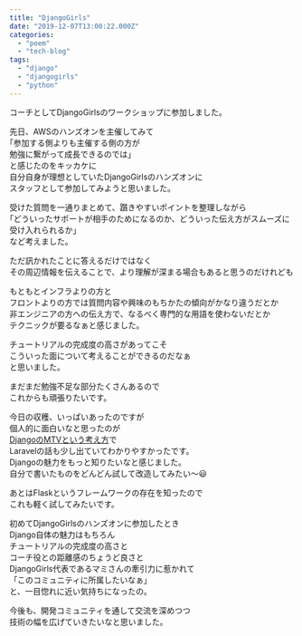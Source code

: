 ```yaml
---
title: "DjangoGirls"
date: "2019-12-07T13:00:22.000Z"
categories: 
  - "poem"
  - "tech-blog"
tags: 
  - "django"
  - "djangogirls"
  - "python"
---
```


コーチとしてDjangoGirlsのワークショップに参加しました。

先日、AWSのハンズオンを主催してみて  
｢参加する側よりも主催する側の方が  
勉強に繋がって成長できるのでは｣  
と感じたのをキッカケに  
自分自身が理想としていたDjangoGirlsのハンズオンに  
スタッフとして参加してみようと思いました。

受けた質問を一通りまとめて、躓きやすいポイントを整理しながら  
｢どういったサポートが相手のためになるのか、どういった伝え方がスムーズに受け入れられるか｣  
など考えました。

ただ訊かれたことに答えるだけではなく  
その周辺情報を伝えることで、より理解が深まる場合もあると思うのだけれども

もともとインフラよりの方と  
フロントよりの方では質問内容や興味のもちかたの傾向がかなり違うだとか  
非エンジニアの方への伝え方で、なるべく専門的な用語を使わないだとか  
テクニックが要るなぁと感じました。

チュートリアルの完成度の高さがあってこそ  
こういった面について考えることができるのだなぁ  
と思いました。

まだまだ勉強不足な部分たくさんあるので  
これからも頑張りたいです。

今日の収穫、いっぱいあったのですが  
個人的に面白いなと思ったのが  
[DjangoのMTVという考え方](https://qiita.com/kotayanagi/items/01e9a617571e2b9526bc)で  
Laravelの話も少し出ていてわかりやすかったです。  
Djangoの魅力をもっと知りたいなと感じました。  
自分で書いたものをどんどん試して改造してみたい〜😃

あとはFlaskというフレームワークの存在を知ったので  
これも軽く試してみたいです。

初めてDjangoGirlsのハンズオンに参加したとき  
Django自体の魅力はもちろん  
チュートリアルの完成度の高さと  
コーチ役との距離感のちょうど良さと  
DjangoGirls代表であるマミさんの牽引力に惹かれて  
「このコミュニティに所属したいなぁ」  
と、一目惚れに近い気持ちになったの。

今後も、開発コミュニティを通して交流を深めつつ  
技術の幅を広げていきたいなと思いました。
